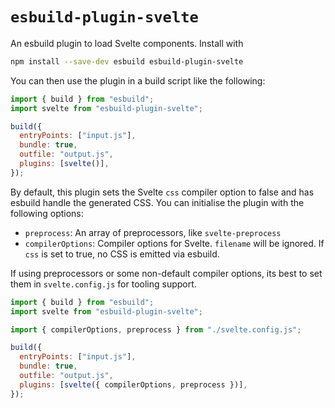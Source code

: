 # `esbuild-plugin-svelte`

An esbuild plugin to load Svelte components. Install with

```sh
npm install --save-dev esbuild esbuild-plugin-svelte
```

You can then use the plugin in a build script like the following:

```js
import { build } from "esbuild";
import svelte from "esbuild-plugin-svelte";

build({
  entryPoints: ["input.js"],
  bundle: true,
  outfile: "output.js",
  plugins: [svelte()],
});
```

By default, this plugin sets the Svelte `css` compiler option to false and has
esbuild handle the generated CSS. You can initialise the plugin with the
following options:

- `preprocess`: An array of preprocessors, like `svelte-preprocess`
- `compilerOptions`: Compiler options for Svelte. `filename` will be ignored.
  If `css` is set to true, no CSS is emitted via esbuild.

If using preprocessors or some non-default compiler options, its best
to set them in `svelte.config.js` for tooling support.

```js
import { build } from "esbuild";
import svelte from "esbuild-plugin-svelte";

import { compilerOptions, preprocess } from "./svelte.config.js";

build({
  entryPoints: ["input.js"],
  bundle: true,
  outfile: "output.js",
  plugins: [svelte({ compilerOptions, preprocess })],
});
```
